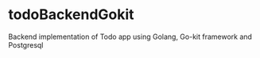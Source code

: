 # todoBackendGokit
Backend implementation of Todo app using Golang, Go-kit framework and Postgresql 
